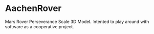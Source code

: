 # AachenRover
 Mars Rover Perseverance Scale 3D Model. Intented to play around with software as a cooperative project.

